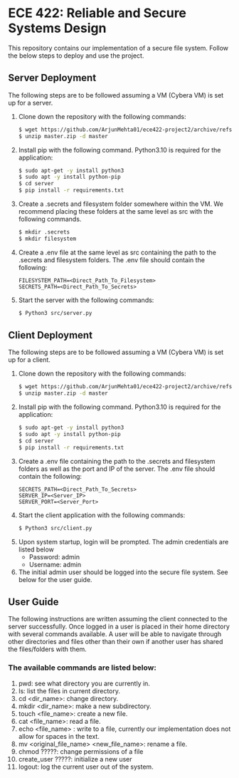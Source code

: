 ECE 422: Reliable and Secure Systems Design 
=============
This repository contains our implementation of a secure file system. Follow the below steps to deploy and use the project.


## Server Deployment
The following steps are to be followed assuming a VM (Cybera VM) is set up for a server.
1. Clone down the repository with the following commands:
    ```bash
    $ wget https://github.com/ArjunMehta01/ece422-project2/archive/refs/heads/master.zip
    $ unzip master.zip -d master
    ```
2. Install pip with the following command. Python3.10 is required for the application:
    ```bash
    $ sudo apt-get -y install python3
    $ sudo apt -y install python-pip
    $ cd server
    $ pip install -r requirements.txt
    ```
3. Create a .secrets and filesystem folder somewhere within the VM. We recommend placing these folders at the same level as src with the following commands. 
    ```bash
    $ mkdir .secrets
    $ mkdir filesystem
    ```
4. Create a .env file at the same level as src containing the path to the .secrets and filesystem folders. The .env file should contain the following:
    ```
    FILESYSTEM_PATH=<Direct_Path_To_Filesystem>
    SECRETS_PATH=<Direct_Path_To_Secrets>
    ```
   
6. Start the server with the following commands:
    ```bash
    $ Python3 src/server.py
    ```

## Client Deployment
The following steps are to be followed assuming a VM (Cybera VM) is set up for a client.
1. Clone down the repository with the following commands:
    ```bash
    $ wget https://github.com/ArjunMehta01/ece422-project2/archive/refs/heads/master.zip
    $ unzip master.zip -d master
    ```
2. Install pip with the following command. Python3.10 is required for the application:
    ```bash
    $ sudo apt-get -y install python3
    $ sudo apt -y install python-pip
    $ cd server
    $ pip install -r requirements.txt
    ```
3. Create a .env file containing the path to the .secrets and filesystem folders as well as the port and IP of the server. The .env file should contain the following:
    ```
    SECRETS_PATH=<Direct_Path_To_Secrets>
    SERVER_IP=<Server_IP>
    SERVER_PORT=<Server_Port>
    ```
4. Start the client application with the following commands:
    ```bash
    $ Python3 src/client.py
    ```
5. Upon system startup, login will be prompted. The admin credentials are listed below
   * Password: admin
   * Username: admin
6. The initial admin user should be logged into the secure file system. See below for the user guide.

## User Guide
The following instructions are written assuming the client connected to the server successfully.
Once logged in a user is placed in their home directory with several commands available. A user will be able to navigate through other directories and files other than their own if another user has shared the files/folders with them. 

### The available commands are listed below:
1. pwd: see what directory you are currently in.
2. ls: list the files in current directory.
3. cd <dir_name>: change directory.
4. mkdir <dir_name>: make a new subdirectory.
5. touch <file_name>: create a new file.
6. cat <file_name>: read a file.
7. echo <file_name> <text>: write to a file, currently our implementation does not allow for spaces in the text. 
8. mv <original_file_name> <new_file_name>: rename a file.
9. chmod ?????: change permissions of a file
10. create_user ?????: initialize a new user 
11. logout: log the current user out of the system.


